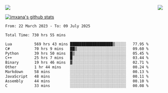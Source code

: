 <p>
  <a href="https://count.getloli.com/"><img src="https://count.getloli.com/get/@xana.readme?theme=moebooru-h"></a>
  <img src="https://weather-icon.journeyad.repl.co/@hangzhou?v=1" align="right">
</p>


<a href="https://github.com/imxana"><img align="center" src="https://github-readme-stats.vercel.app/api?username=imxana&show_icons=true&include_all_commits=true&hide_border=tru&custom_title=imxana%27s%20Github%20Stats" alt="imxana's github stats" /></a> 

<!--START_SECTION:waka-->

```txt
From: 22 March 2023 - To: 09 July 2025

Total Time: 730 hrs 55 mins

Lua          569 hrs 43 mins ███████████████████▒░░░░░   77.95 %
C#           70 hrs 9 mins   ██▒░░░░░░░░░░░░░░░░░░░░░░   09.60 %
Python       39 hrs 50 mins  █▒░░░░░░░░░░░░░░░░░░░░░░░   05.45 %
C++          25 hrs 7 mins   █░░░░░░░░░░░░░░░░░░░░░░░░   03.44 %
Binary       19 hrs 46 mins  ▓░░░░░░░░░░░░░░░░░░░░░░░░   02.71 %
Other        1 hr 44 mins    ░░░░░░░░░░░░░░░░░░░░░░░░░   00.24 %
Markdown     58 mins         ░░░░░░░░░░░░░░░░░░░░░░░░░   00.13 %
JavaScript   48 mins         ░░░░░░░░░░░░░░░░░░░░░░░░░   00.11 %
Assembly     44 mins         ░░░░░░░░░░░░░░░░░░░░░░░░░   00.10 %
C            33 mins         ░░░░░░░░░░░░░░░░░░░░░░░░░   00.08 %
```

<!--END_SECTION:waka-->
